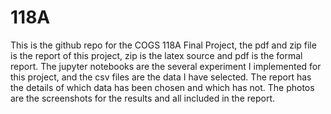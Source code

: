 # 118A

This is the github repo for the COGS 118A Final Project, the pdf and zip file is the report of this project, zip is the latex source and
pdf is the formal report. The jupyter notebooks are the several experiment I implemented for this project, and the csv files are the data
I have selected. The report has the details of which data has been chosen and which has not. The photos are the screenshots for the
results and all included in the report.
